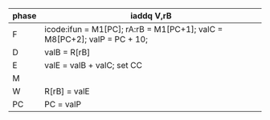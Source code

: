 
|phase|iaddq V,rB|
|--|--|
|F|icode:ifun = M1[PC]; rA:rB = M1[PC+1]; valC = M8[PC+2]; valP = PC + 10;|
|D|valB = R[rB]|
|E|valE = valB + valC; set CC|
|M||
|W|R[rB] = valE|
|PC|PC = valP|